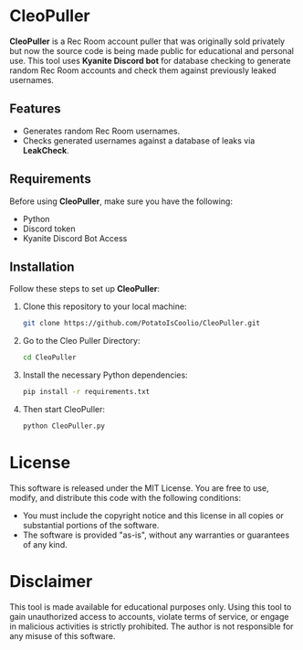 # CleoPuller

**CleoPuller** is a Rec Room account puller that was originally sold privately but now the source code is being made public for educational and personal use. This tool uses **Kyanite Discord bot** for database checking to generate random Rec Room accounts and check them against previously leaked usernames.

## Features

- Generates random Rec Room usernames.
- Checks generated usernames against a database of leaks via **LeakCheck**.
  
## Requirements

Before using **CleoPuller**, make sure you have the following:

- Python
- Discord token 
- Kyanite Discord Bot Access

## Installation

Follow these steps to set up **CleoPuller**:

1. Clone this repository to your local machine:

   ```bash
   git clone https://github.com/PotatoIsCoolio/CleoPuller.git
   ```
2. Go to the Cleo Puller Directory:

   ```bash
   cd CleoPuller
   ```
3. Install the necessary Python dependencies:

   ```bash
   pip install -r requirements.txt
   ```

4. Then start CleoPuller:

   ```bash
   python CleoPuller.py
   ```

# License
This software is released under the MIT License. You are free to use, modify, and distribute this code with the following conditions:

- You must include the copyright notice and this license in all copies or substantial portions of the software.
- The software is provided "as-is", without any warranties or guarantees of any kind.

# Disclaimer
This tool is made available for educational purposes only. Using this tool to gain unauthorized access to accounts, violate terms of service, or engage in malicious activities is strictly prohibited. The author is not responsible for any misuse of this software.
